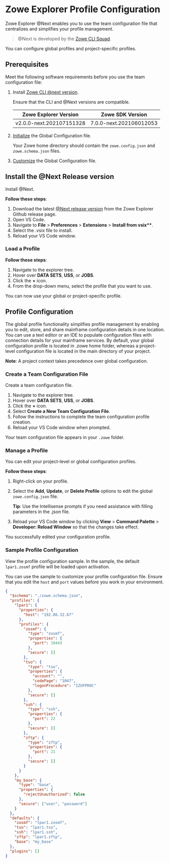 # Zowe Explorer Profile Configuration

Zowe Explorer @Next enables you to use the team configuration file that centralizes and simplifies your profile management.

> @Next is developed by the [Zowe CLI Squad](https://github.com/zowe/zowe-cli/blob/next/docs/Early%20Access%20-%20Using%20Global%20Profile%20Configuration.md).

You can configure global profiles and project-specific profiles.

## Prerequisites

Meet the following software requirements before you use the team configuration file:

1. Install [Zowe CLI @next version](https://github.com/zowe/zowe-cli/blob/next/docs/Early%20Access%20-%20Using%20Global%20Profile%20Configuration.md#installing-next-version).

   Ensure that the CLI and @Next versions are compatible.

   | Zowe Explorer Version    | Zowe SDK Version        |
   | ------------------------ | ----------------------- |
   | v2.0.0-next.202107151328 | 7.0.0-next.202106012053 |

2. [Initialize](https://github.com/zowe/zowe-cli/blob/next/docs/Early%20Access%20-%20Using%20Global%20Profile%20Configuration.md#initializing-global-configuration) the Global Configuration file.

   Your Zowe home directory should contain the `zowe.config.json` and `zowe.schema.json` files.

3. [Customize](https://github.com/zowe/zowe-cli/blob/next/docs/Early%20Access%20-%20Using%20Global%20Profile%20Configuration.md#editing-configuration) the Global Configuration file.

## Install the @Next Release version

Install @Next.

**Follow these steps**:

1. Download the latest [@Next release version](https://github.com/zowe/vscode-extension-for-zowe/releases) from the Zowe Explorer Github release page.
2. Open VS Code.
3. Navigate to **File** > **Preferences** > **Extensions** > **Install from vsix\*\***.
4. Select the .vsix file to install.
5. Reload your VS Code window.

### Load a Profile

**Follow these steps**:

1. Navigate to the explorer tree.
2. Hover over **DATA SETS**, **USS**, or **JOBS**.
3. Click the **+** icon.
4. From the drop-down menu, select the profile that you want to use.

You can now use your global or project-specific profile.

## Profile Configuration

The global profile functionality simplifies profile management by enabling you to edit, store, and share mainframe configuration details in one location. You can use a text editor or an IDE to populate configuration files with connection details for your mainframe services. By default, your global configuration profile is located in .zowe home folder, whereas a project-level configuration file is located in the main directory of your project.

**Note**: A project context takes precedence over global configuration.

### Create a Team Configuration File

Create a team configuration file.

1. Navigate to the explorer tree.
2. Hover over **DATA SETS**, **USS**, or **JOBS**.
3. Click the **+** icon.
4. Select **Create a New Team Configuration File**.
5. Follow the instructions to complete the team configuration profile creation.
6. Reload your VS Code window when prompted.

Your team configuration file appears in your `.zowe` folder.

### Manage a Profile

You can edit your project-level or global configuration profiles.

**Follow these steps**:

1. Right-click on your profile.
2. Select the **Add**, **Update**, or **Delete Profile** options to edit the global `zowe.config.json` file.

   **Tip**: Use the Intellisense prompts if you need assistance with filling parameters in the .json file.

3. Reload your VS Code window by clicking **View** > **Command Palette** > **Developer: Reload Window** so that the changes take effect.

You successfully edited your configuration profile.

### Sample Profile Configuration

View the profile configuration sample. In the sample, the default `lpar1.zosmf` profile will be loaded upon activation.

You can use the sample to customize your profile configuration file. Ensure that you edit the `host` and `port` values before you work in your environment.

```json
{
  "$schema": "./zowe.schema.json",
  "profiles": {
    "lpar1": {
      "properties": {
        "host": "192.86.32.67"
      },
      "profiles": {
        "zosmf": {
          "type": "zosmf",
          "properties": {
            "port": 10443
          },
          "secure": []
        },
        "tso": {
          "type": "tso",
          "properties": {
            "account": "",
            "codePage": "1047",
            "logonProcedure": "IZUFPROC"
          },
          "secure": []
        },
        "ssh": {
          "type": "ssh",
          "properties": {
            "port": 22
          },
          "secure": []
        },
        "zftp": {
          "type": "zftp",
          "properties": {
            "port": 21
          },
          "secure": []
        }
      }
    },
    "my_base": {
      "type": "base",
      "properties": {
        "rejectUnauthorized": false
      },
      "secure": ["user", "password"]
    }
  },
  "defaults": {
    "zosmf": "lpar1.zosmf",
    "tso": "lpar1.tso",
    "ssh": "lpar1.ssh",
    "zftp": "lpar1.zftp",
    "base": "my_base"
  },
  "plugins": []
}
```
